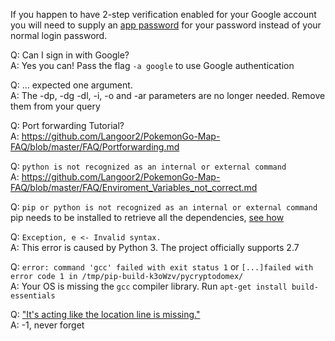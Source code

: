 If you happen to have 2-step verification enabled for your Google account you will need to supply an [app password](https://support.google.com/accounts/answer/185833?hl=en) for your password instead of your normal login password.

Q: Can I sign in with Google?<br/>
A: Yes you can! Pass the flag `-a google` to use Google authentication

Q: ... expected one argument.<br>
A: The -dp, -dg -dl, -i, -o and -ar parameters are no longer needed. Remove them from your query

Q: Port forwarding Tutorial?<br>
A: https://github.com/Langoor2/PokemonGo-Map-FAQ/blob/master/FAQ/Portforwarding.md

Q: `python is not recognized as an internal or external command`<br/>
A: https://github.com/Langoor2/PokemonGo-Map-FAQ/blob/master/FAQ/Enviroment_Variables_not_correct.md

Q: `pip or python is not recognized as an internal or external command`<br/>
pip needs to be installed to retrieve all the dependencies, [see how](https://github.com/AHAAAAAAA/PokemonGo-Map/wiki/Installation-and-requirements)

Q: `Exception, e <- Invalid syntax.`<br/>
A: This error is caused by Python 3. The project officially supports 2.7

Q: `error: command 'gcc' failed with exit status 1` or `[...]failed with error code 1 in /tmp/pip-build-k3oWzv/pycryptodomex/`  
A: Your OS is missing the `gcc` compiler library. Run `apt-get install build-essentials`

Q: ["It's acting like the location line is missing."](http://imgur.com/a/tM3BN)<br>
A: -1, never forget